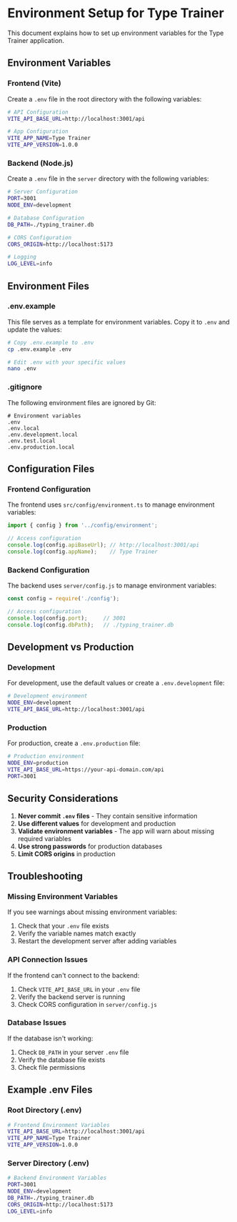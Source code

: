 # Environment Setup for Type Trainer

This document explains how to set up environment variables for the Type Trainer application.

## Environment Variables

### Frontend (Vite)

Create a `.env` file in the root directory with the following variables:

```bash
# API Configuration
VITE_API_BASE_URL=http://localhost:3001/api

# App Configuration
VITE_APP_NAME=Type Trainer
VITE_APP_VERSION=1.0.0
```

### Backend (Node.js)

Create a `.env` file in the `server` directory with the following variables:

```bash
# Server Configuration
PORT=3001
NODE_ENV=development

# Database Configuration
DB_PATH=./typing_trainer.db

# CORS Configuration
CORS_ORIGIN=http://localhost:5173

# Logging
LOG_LEVEL=info
```

## Environment Files

### .env.example

This file serves as a template for environment variables. Copy it to `.env` and update the values:

```bash
# Copy .env.example to .env
cp .env.example .env

# Edit .env with your specific values
nano .env
```

### .gitignore

The following environment files are ignored by Git:

```gitignore
# Environment variables
.env
.env.local
.env.development.local
.env.test.local
.env.production.local
```

## Configuration Files

### Frontend Configuration

The frontend uses `src/config/environment.ts` to manage environment variables:

```typescript
import { config } from '../config/environment';

// Access configuration
console.log(config.apiBaseUrl); // http://localhost:3001/api
console.log(config.appName);    // Type Trainer
```

### Backend Configuration

The backend uses `server/config.js` to manage environment variables:

```javascript
const config = require('./config');

// Access configuration
console.log(config.port);     // 3001
console.log(config.dbPath);   // ./typing_trainer.db
```

## Development vs Production

### Development

For development, use the default values or create a `.env.development` file:

```bash
# Development environment
NODE_ENV=development
VITE_API_BASE_URL=http://localhost:3001/api
```

### Production

For production, create a `.env.production` file:

```bash
# Production environment
NODE_ENV=production
VITE_API_BASE_URL=https://your-api-domain.com/api
PORT=3001
```

## Security Considerations

1. **Never commit `.env` files** - They contain sensitive information
2. **Use different values** for development and production
3. **Validate environment variables** - The app will warn about missing required variables
4. **Use strong passwords** for production databases
5. **Limit CORS origins** in production

## Troubleshooting

### Missing Environment Variables

If you see warnings about missing environment variables:

1. Check that your `.env` file exists
2. Verify the variable names match exactly
3. Restart the development server after adding variables

### API Connection Issues

If the frontend can't connect to the backend:

1. Check `VITE_API_BASE_URL` in your `.env` file
2. Verify the backend server is running
3. Check CORS configuration in `server/config.js`

### Database Issues

If the database isn't working:

1. Check `DB_PATH` in your server `.env` file
2. Verify the database file exists
3. Check file permissions

## Example .env Files

### Root Directory (.env)

```bash
# Frontend Environment Variables
VITE_API_BASE_URL=http://localhost:3001/api
VITE_APP_NAME=Type Trainer
VITE_APP_VERSION=1.0.0
```

### Server Directory (.env)

```bash
# Backend Environment Variables
PORT=3001
NODE_ENV=development
DB_PATH=./typing_trainer.db
CORS_ORIGIN=http://localhost:5173
LOG_LEVEL=info
```
